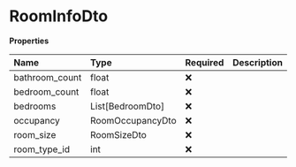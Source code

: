 # RoomInfoDto

**Properties**

| Name           | Type             | Required | Description |
| :------------- | :--------------- | :------- | :---------- |
| bathroom_count | float            | ❌       |             |
| bedroom_count  | float            | ❌       |             |
| bedrooms       | List[BedroomDto] | ❌       |             |
| occupancy      | RoomOccupancyDto | ❌       |             |
| room_size      | RoomSizeDto      | ❌       |             |
| room_type_id   | int              | ❌       |             |

<!-- This file was generated by liblab | https://liblab.com/ -->
